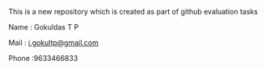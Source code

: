 This is a new repository which is created as part of github evaluation tasks



Name : Gokuldas T P


Mail : i.gokultp@gmail.com


Phone :9633466833

